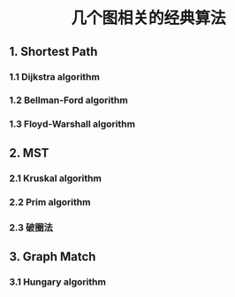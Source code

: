 # <center>几个图相关的经典算法</center>
## 1. Shortest Path
### 1.1 Dijkstra algorithm
### 1.2 Bellman-Ford algorithm
### 1.3 Floyd-Warshall algorithm

## 2. MST
### 2.1 Kruskal algorithm
### 2.2 Prim algorithm
### 2.3 破圈法

## 3. Graph Match
### 3.1 Hungary algorithm
